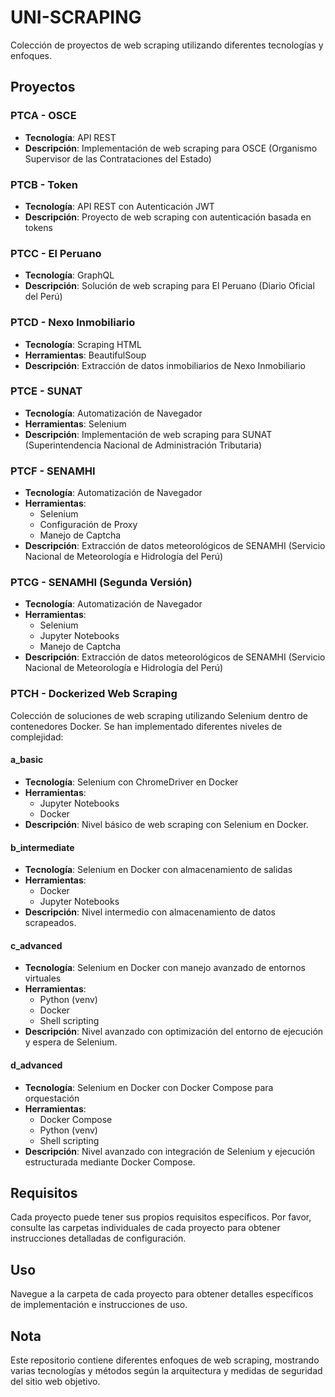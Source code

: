 # UNI-SCRAPING

Colección de proyectos de web scraping utilizando diferentes tecnologías y enfoques.

## Proyectos

### PTCA - OSCE

- **Tecnología**: API REST
- **Descripción**: Implementación de web scraping para OSCE (Organismo Supervisor de las Contrataciones del Estado)

### PTCB - Token

- **Tecnología**: API REST con Autenticación JWT
- **Descripción**: Proyecto de web scraping con autenticación basada en tokens

### PTCC - El Peruano

- **Tecnología**: GraphQL
- **Descripción**: Solución de web scraping para El Peruano (Diario Oficial del Perú)

### PTCD - Nexo Inmobiliario

- **Tecnología**: Scraping HTML
- **Herramientas**: BeautifulSoup
- **Descripción**: Extracción de datos inmobiliarios de Nexo Inmobiliario

### PTCE - SUNAT

- **Tecnología**: Automatización de Navegador
- **Herramientas**: Selenium
- **Descripción**: Implementación de web scraping para SUNAT (Superintendencia Nacional de Administración Tributaria)

### PTCF - SENAMHI

- **Tecnología**: Automatización de Navegador
- **Herramientas**:
  - Selenium
  - Configuración de Proxy
  - Manejo de Captcha
- **Descripción**: Extracción de datos meteorológicos de SENAMHI (Servicio Nacional de Meteorología e Hidrología del Perú)

### PTCG - SENAMHI (Segunda Versión)

- **Tecnología**: Automatización de Navegador
- **Herramientas**:
  - Selenium
  - Jupyter Notebooks
  - Manejo de Captcha
- **Descripción**: Extracción de datos meteorológicos de SENAMHI (Servicio Nacional de Meteorología e Hidrología del Perú)

### PTCH - Dockerized Web Scraping

Colección de soluciones de web scraping utilizando Selenium dentro de contenedores Docker. Se han implementado diferentes niveles de complejidad:

#### a_basic
- **Tecnología**: Selenium con ChromeDriver en Docker
- **Herramientas**:
  - Jupyter Notebooks
  - Docker
- **Descripción**: Nivel básico de web scraping con Selenium en Docker.

#### b_intermediate
- **Tecnología**: Selenium en Docker con almacenamiento de salidas
- **Herramientas**:
  - Docker
  - Jupyter Notebooks
- **Descripción**: Nivel intermedio con almacenamiento de datos scrapeados.

#### c_advanced
- **Tecnología**: Selenium en Docker con manejo avanzado de entornos virtuales
- **Herramientas**:
  - Python (venv)
  - Docker
  - Shell scripting
- **Descripción**: Nivel avanzado con optimización del entorno de ejecución y espera de Selenium.

#### d_advanced
- **Tecnología**: Selenium en Docker con Docker Compose para orquestación
- **Herramientas**:
  - Docker Compose
  - Python (venv)
  - Shell scripting
- **Descripción**: Nivel avanzado con integración de Selenium y ejecución estructurada mediante Docker Compose.

## Requisitos

Cada proyecto puede tener sus propios requisitos específicos. Por favor, consulte las carpetas individuales de cada proyecto para obtener instrucciones detalladas de configuración.

## Uso

Navegue a la carpeta de cada proyecto para obtener detalles específicos de implementación e instrucciones de uso.

## Nota

Este repositorio contiene diferentes enfoques de web scraping, mostrando varias tecnologías y métodos según la arquitectura y medidas de seguridad del sitio web objetivo.

